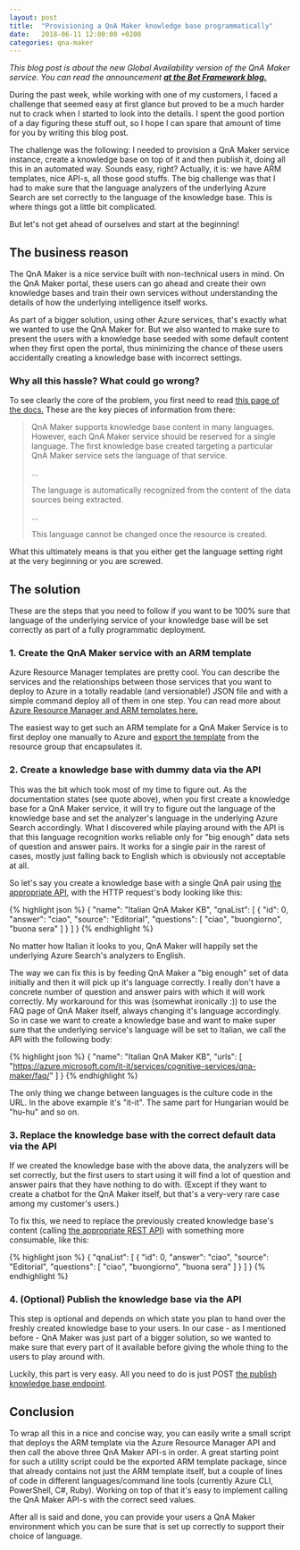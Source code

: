 ```yaml
---
layout: post
title:  "Provisioning a QnA Maker knowledge base programmatically"
date:   2018-06-11 12:00:00 +0200
categories: qna-maker
---
```

*This blog post is about the new Global Availability version of the QnA Maker service. You can read the announcement **[at the Bot Framework blog.][qna-ga-announcement]***

During the past week, while working with one of my customers, I faced a challenge that seemed easy at first glance but proved to be a much harder nut to crack when I started to look into the details. I spent the good portion of a day figuring these stuff out, so I hope I can spare that amount of time for you by writing this blog post.

The challenge was the following: I needed to provision a QnA Maker service instance, create a knowledge base on top of it and then publish it, doing all this in an automated way. Sounds easy, right? Actually, it is: we have ARM templates, nice API-s, all those good stuffs. The big challenge was that I had to make sure that the language analyzers of the underlying Azure Search are set correctly to the language of the knowledge base. This is where things got a little bit complicated.

But let's not get ahead of ourselves and start at the beginning!

## The business reason

The QnA Maker is a nice service built with non-technical users in mind. On the QnA Maker portal, these users can go ahead and create their own knowledge bases and train their own services without understanding the details of how the underlying intelligence itself works.

As part of a bigger solution, using other Azure services, that's exactly what we wanted to use the QnA Maker for. But we also wanted to make sure to present the users with a knowledge base seeded with some default content when they first open the portal, thus minimizing the chance of these users accidentally creating a knowledge base with incorrect settings.

### Why all this hassle? What could go wrong?

To see clearly the core of the problem, you first need to read [this page of the docs.][qna-language-support]
These are the key pieces of information from there:
> QnA Maker supports knowledge base content in many languages. However, each QnA Maker service should be reserved for a single language. The first knowledge base created targeting a particular QnA Maker service sets the language of that service.
>
> ...
>
> The language is automatically recognized from the content of the data sources being extracted.
>
> ...
>
> This language cannot be changed once the resource is created.

What this ultimately means is that you either get the language setting right at the very beginning or you are screwed.

## The solution

These are the steps that you need to follow if you want to be 100% sure that language of the underlying service of your knowledge base will be set correctly as part of a fully programmatic deployment.

### 1. Create the QnA Maker service with an ARM template

Azure Resource Manager templates are pretty cool. You can describe the services and the relationships between those services that you want to deploy to Azure in a totally readable (and versionable!) JSON file and with a simple command deploy all of them in one step. You can read more about [Azure Resource Manager and ARM templates here.][arm-overview]

The easiest way to get such an ARM template for a QnA Maker Service is to first deploy one manually to Azure and [export the template][arm-export] from the resource group that encapsulates it.

### 2. Create a knowledge base with dummy data via the API

This was the bit which took most of my time to figure out. As the documentation states (see quote above), when you first create a knowledge base for a QnA Maker service, it will try to figure out the language of the knowledge base and set the analyzer's language in the underlying Azure Search accordingly. What I discovered while playing around with the API is that this language recognition works reliable only for "big enough" data sets of question and answer pairs. It works for a single pair in the rarest of cases, mostly just falling back to English which is obviously not acceptable at all.

So let's say you create a knowledge base with a single QnA pair using [the appropriate API][qna-api-create], with the HTTP request's body looking like this:

{% highlight json %}
{
  "name": "Italian QnA Maker KB",
  "qnaList": [
    {
      "id": 0,
      "answer": "ciao",
      "source": "Editorial",
      "questions": [ "ciao", "buongiorno", "buona sera" ]
    }
  ]
}
{% endhighlight %}

No matter how Italian it looks to you, QnA Maker will happily set the underlying Azure Search's analyzers to English.

The way we can fix this is by feeding QnA Maker a "big enough" set of data initially and then it will pick up it's language correctly. I really don't have a concrete number of question and answer pairs with which it will work correctly. My workaround for this was (somewhat ironically :)) to use the FAQ page of QnA Maker itself, always changing it's language accordingly. So in case we want to create a knowledge base and want to make super sure that the underlying service's language will be set to Italian, we call the API with the following body:

{% highlight json %}
{
  "name": "Italian QnA Maker KB",
  "urls": [ "https://azure.microsoft.com/it-it/services/cognitive-services/qna-maker/faq/" ]
}
{% endhighlight %}

The only thing we change between languages is the culture code in the URL. In the above example it's "it-it". The same part for Hungarian would be "hu-hu" and so on.

### 3. Replace the knowledge base with the correct default data via the API

If we created the knowledge base with the above data, the analyzers will be set correctly, but the first users to start using it will find a lot of question and answer pairs that they have nothing to do with. (Except if they want to create a chatbot for the QnA Maker itself, but that's a very-very rare case among my customer's users.)

To fix this, we need to replace the previously created knowledge base's content (calling [the appropriate REST API][qna-api-replace]) with something more consumable, like this:

{% highlight json %}
{
  "qnaList": [
    {
      "id": 0,
      "answer": "ciao",
      "source": "Editorial",
      "questions": [ "ciao", "buongiorno", "buona sera" ]
    }
  ]
}
{% endhighlight %}

### 4. (Optional) Publish the knowledge base via the API

This step is optional and depends on which state you plan to hand over the freshly created knowledge base to your users. In our case - as I mentioned before - QnA Maker was just part of a bigger solution, so we wanted to make sure that every part of it available before giving the whole thing to the users to play around with.

Luckily, this part is very easy. All you need to do is just POST [the publish knowledge base endpoint][qna-api-publish].

## Conclusion

To wrap all this in a nice and concise way, you can easily write a small script that deploys the ARM template via the Azure Resource Manager API and then call the above three QnA Maker API-s in order. A great starting point for such a utility script could be the exported ARM template package, since that already contains not just the ARM template itself, but a couple of lines of code in different languages/command line tools (currently Azure CLI, PowerShell, C#, Ruby). Working on top of that it's easy to implement calling the QnA Maker API-s with the correct seed values.

After all is said and done, you can provide your users a QnA Maker environment which you can be sure that is set up correctly to support their choice of language.

[qna-ga-announcement]: https://blog.botframework.com/2018/05/07/announcing-general-availability-of-qnamaker/
[qna-language-support]: https://docs.microsoft.com/en-us/azure/cognitive-services/qnamaker/how-to/language-knowledge-base
[arm-overview]: https://docs.microsoft.com/en-us/azure/azure-resource-manager/
[arm-export]: https://docs.microsoft.com/en-us/azure/azure-resource-manager/resource-manager-export-template
[qna-api-create]: https://westus.dev.cognitive.microsoft.com/docs/services/5a93fcf85b4ccd136866eb37/operations/5ac266295b4ccd1554da75ff
[qna-api-replace]: https://westus.dev.cognitive.microsoft.com/docs/services/5a93fcf85b4ccd136866eb37/operations/knowledgebases_publish
[qna-api-publish]: https://westus.dev.cognitive.microsoft.com/docs/services/5a93fcf85b4ccd136866eb37/operations/5ac266295b4ccd1554da75fe